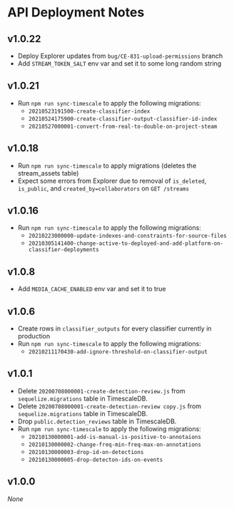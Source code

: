 # API Deployment Notes

## v1.0.22
- Deploy Explorer updates from `bug/CE-831-upload-permissions` branch
- Add `STREAM_TOKEN_SALT` env var and set it to some long random string

## v1.0.21

- Run `npm run sync-timescale` to apply the following migrations:
  - `20210523191500-create-classifier-index`
  - `20210524175900-create-classifier-output-classifier-id-index`
  - `20210527000001-convert-from-real-to-double-on-project-steam`

## v1.0.18

- Run `npm run sync-timescale` to apply migrations (deletes the stream_assets table)
- Expect some errors from Explorer due to removal of `is_deleted`, `is_public`, and `created_by=collaborators` on `GET /streams`

## v1.0.16

- Run `npm run sync-timescale` to apply the following migrations:
  - `20210223000000-update-indexes-and-constraints-for-source-files`
  - `20210305141400-change-active-to-deployed-and-add-platform-on-classifier-deployments`

## v1.0.8

- Add `MEDIA_CACHE_ENABLED` env var and set it to true

## v1.0.6

- Create rows in `classifier_outputs` for every classifier currently in production
- Run `npm run sync-timescale` to apply the following migrations:
  - `20210211170430-add-ignore-threshold-on-classifier-output`

## v1.0.1

- Delete `20200708000001-create-detection-review.js` from `sequelize.migrations` table in TimescaleDB.
- Delete `20200708000001-create-detection-review copy.js` from `sequelize.migrations` table in TimescaleDB.
- Drop `public.detection_reviews` table in TimescaleDB.
- Run `npm run sync-timescale` to apply the following migrations:
  - `20210130000001-add-is-manual-is-positive-to-annotaions`
  - `20210130000002-change-freq-min-freq-max-on-annotations`
  - `20210130000003-drop-id-on-detections`
  - `20210130000005-drop-detecton-ids-on-events`

## v1.0.0

_None_
